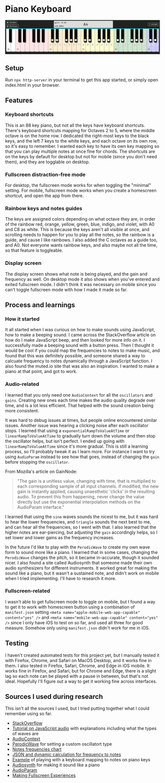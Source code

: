 # Piano Keyboard

![piano keyboard](piano-keyboard.png)

## Setup

Run `npx http-server` in your terminal to get this app started, or simply open index.html in your browser.

## Features

### Keyboard shortcuts

This is an 88 key piano, but not all the keys have keyboard shortcuts. There's keyboard shortcuts mapping for Octaves 2 to 5, where the middle octave is on the home row. I dedicated the right-most keys to the black keys, and the left 7 keys to the white keys, and each octave on its own row, so it's easy to remember. I wanted each key to have its own key mapping so that you can play multiple notes at once fine for chords. The shortcuts are on the keys by default for desktop but not for mobile (since you don't need them), and they are togglable on desktop.

### Fullscreen distraction-free mode

For desktop, the fullscreen mode works for when toggling the "minimal" setting. For mobile, fullscreen mode works when you create a homescreen shortcut, and open the app from there.

### Rainbow keys and notes guides

The keys are assigned colors depending on what octave they are, in order of the rainbow red, orange, yellow, green, blue, indigo, and violet, with A0 and C8 as white. This is because the keys aren't all visible at once, and scrolling needs to happen for you to play all the notes, so the rainbow is a guide, and cause I like rainbows. I also added the C octaves as a guide too, and A0. Not everyone wants rainbow keys, and also maybe not all the time, so that feature is toggleable.

### Display screen

The display screen shows what note is being played, and the gain and frequency as well. On desktop mode it also shows when you've entered and exited fullscreen mode. I didn't think it was necessary on mobile since you can't toggle fullscreen mode with how I made it made so far.

## Process and learnings

### How it started

It all started when I was curious on how to make sounds using JavaScript, how to make a beeping sound. I came across the StackOverflow article on how do I make JavaScript beep, and then looked for more info on it. I successfully made a beeping sound with a button press. Then I thought it would be cool if you could map the frequencies to notes to make music, and found that this was definitely possible, and someone shared a way to calcuate frequency to notes dynamically through a JavaScript function. I also found the muted.io site that was also an inspiration. I wanted to make a piano at that point, and got to work.

### Audio-related

I learned that you only need one `AudioContext` for all the `oscillators` and `gains`. Creating new ones each time makes the audio quality degrade over time, and is a lot less efficient. That helped with the sound creation being more consistent.

It was hard to debug issues at times, but people online encountered similar issues. Another issue was hearing a clicking noise after each oscillator stops. I learned that using a `exponentialRampToValueAtTime` or `linearRampToValueAtTime` to gradually turn down the volume and then stop the oscillator helps, but isn't perfect. I ended up going with `linearRampToValueAtTime` since it's more gradual. This is still a learning process, so I'll probably tweak it as I learn more. For instance I want to try using `AudioParam` instead to see how that goes, instead of changing the `gain` before stopping the `oscillator`.

From Mozilla's article on GainNode:
> "The gain is a unitless value, changing with time, that is multiplied to each corresponding sample of all input channels. If modified, the new gain is instantly applied, causing unaesthetic 'clicks' in the resulting audio. To prevent this from happening, never change the value directly but use the exponential interpolation methods on the AudioParam interface."

I learned that using the `sine` waves sounds the nicest to me, but it was hard to hear the lower frequencies, and `triangle` sounds the next best to me, and can hear all the frequencies, so I went with that. I also learned that the higher notes are ear-piercing, but adjusting the `gain` accordingly helps, so I set lower and lower gains as the frequency increases.

In the future I'd like to play with the `PerodicWave` to create my own wave form to sound more like a piano. I learned that in some cases, changing the `PerodicWave` changes the pitch, so it became in-accurate, though it sounded nicer. I also found a site called Audiosynth that someone made their own audio synthesizers for different instruments. It worked great for making the sound like a piano, but it wasn't a sustained note, and didn't work on mobile when I tried implementing. I'll have to research it more.

### Fullscreen-related

I wasn't able to get fullscreen mode to toggle on mobile, but I found a way to get it to work with homescreen button using a combination of `manifest.json` setting `<meta name="apple-mobile-web-app-capable" content="yes" />` and `<meta name="mobile-web-app-capable" content="yes" />` since I only have iOS to test on so far, and used all three for good measure. Somehow only using `manifest.json` didn't work for me in iOS.

## Testing

I haven't created automated tests for this project yet, but I manually tested it with Firefox, Chrome, and Safari on MacOS Desktop, and it works fine in them. I also tested in Firefox, Safari, Chrome, and Edge in iOS mobile. It works fine in Firefox, and Safari, but for Chrome and Edge, there is a slight lag so each note can be played with a pause in between, but that's not ideal. Hopefully I'll figure out a way to get it working fine across interfaces.

## Sources I used during research

This isn't all the sources I used, but I tried putting together what I could remember using so far.

- [StackOverflow](https://stackoverflow.com/questions/879152/how-do-i-make-javascript-beep)
- [Tutorial on JavaScript audio](https://marcgg.com/blog/2016/11/01/javascript-audio/) with explanations including what the types of waves are
- [AudioContext](https://developer.mozilla.org/en-US/docs/Web/API/AudioContext)
- [PerodicWave](https://developer.mozilla.org/en-US/docs/Web/API/PeriodicWave) for setting a custom oscillatort type
- [Notes frequencies chart](https://muted.io/note-frequencies/)
- [JSON and dynamic calculation for frequency to notes](https://gist.github.com/marcgg/94e97def0e8694f906443ed5262e9cbb)
- [Example](https://recursivearts.com/virtual-piano/) of playing with a keyboard mapping to notes on piano keys
- [Audiosynth](https://keithwhor.github.io/audiosynth/) for making it sound like a piano
- [AudioParam](https://developer.mozilla.org/en-US/docs/Web/API/AudioParam)
- [Making Fullscreen Experiences](https://web.dev/fullscreen/)
